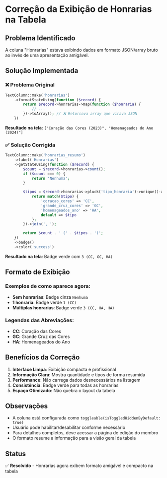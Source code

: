 # Correção da Exibição de Honrarias na Tabela

## Problema Identificado

A coluna "Honrarias" estava exibindo dados em formato JSON/array bruto ao invés de uma apresentação amigável.

## Solução Implementada

### ❌ **Problema Original**

```php
TextColumn::make('honrarias')
    ->formatStateUsing(function ($record) {
        return $record->honrarias->map(function ($honraria) {
            // ...
        })->toArray(); // ❌ Retornava array que virava JSON
    })
```

**Resultado na tela**: `["Coração das Cores (2023)", "Homenageados do Ano (2024)"]`

### ✅ **Solução Corrigida**

```php
TextColumn::make('honrarias_resumo')
    ->label('Honrarias')
    ->getStateUsing(function ($record) {
        $count = $record->honrarias->count();
        if ($count === 0) {
            return 'Nenhuma';
        }

        $tipos = $record->honrarias->pluck('tipo_honraria')->unique()->map(function ($tipo) {
            return match($tipo) {
                'coracao_cores' => 'CC',
                'grande_cruz_cores' => 'GC',
                'homenageados_ano' => 'HA',
                default => $tipo
            };
        })->join(', ');

        return $count . ' (' . $tipos . ')';
    })
    ->badge()
    ->color('success')
```

**Resultado na tela**: Badge verde com `3 (CC, GC, HA)`

## Formato de Exibição

### Exemplos de como aparece agora:

-   **Sem honrarias**: Badge cinza `Nenhuma`
-   **1 honraria**: Badge verde `1 (CC)`
-   **Múltiplas honrarias**: Badge verde `3 (CC, HA, HA)`

### Legendas das Abreviações:

-   **CC**: Coração das Cores
-   **GC**: Grande Cruz das Cores
-   **HA**: Homenageados do Ano

## Benefícios da Correção

1. **Interface Limpa**: Exibição compacta e profissional
2. **Informação Clara**: Mostra quantidade e tipos de forma resumida
3. **Performance**: Não carrega dados desnecessários na listagem
4. **Consistência**: Badge verde para todas as honrarias
5. **Espaço Otimizado**: Não quebra o layout da tabela

## Observações

-   A coluna está configurada como `toggleable(isToggledHiddenByDefault: true)`
-   Usuário pode habilitar/desabilitar conforme necessário
-   Para detalhes completos, deve acessar a página de edição do membro
-   O formato resume a informação para a visão geral da tabela

## Status

✅ **Resolvido** - Honrarias agora exibem formato amigável e compacto na tabela
